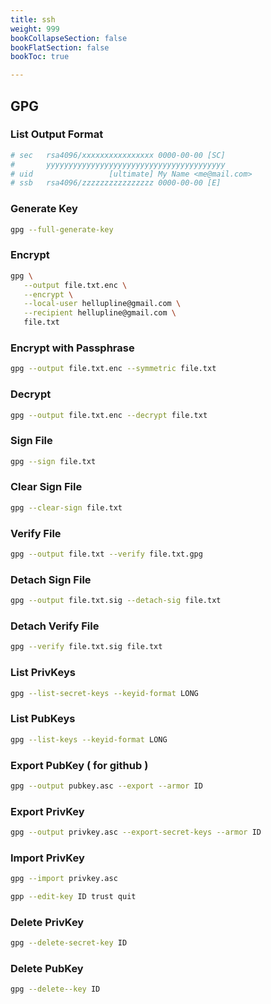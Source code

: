 ```yaml
---
title: ssh
weight: 999
bookCollapseSection: false
bookFlatSection: false
bookToc: true

---
```



## GPG

### List Output Format

```bash
# sec   rsa4096/xxxxxxxxxxxxxxxx 0000-00-00 [SC]
#       yyyyyyyyyyyyyyyyyyyyyyyyyyyyyyyyyyyyyyyy
# uid                 [ultimate] My Name <me@mail.com>
# ssb   rsa4096/zzzzzzzzzzzzzzzz 0000-00-00 [E]
```

### Generate Key

```bash
gpg --full-generate-key
```

### Encrypt

```bash
gpg \
   --output file.txt.enc \
   --encrypt \
   --local-user hellupline@gmail.com \
   --recipient hellupline@gmail.com \
   file.txt
```

### Encrypt with Passphrase

```bash
gpg --output file.txt.enc --symmetric file.txt
```

### Decrypt

```bash
gpg --output file.txt.enc --decrypt file.txt
```

### Sign File

```bash
gpg --sign file.txt
```

### Clear Sign File

```bash
gpg --clear-sign file.txt
```

### Verify File

```bash
gpg --output file.txt --verify file.txt.gpg
```

### Detach Sign File

```bash
gpg --output file.txt.sig --detach-sig file.txt
```

### Detach Verify File

```bash
gpg --verify file.txt.sig file.txt
```

### List PrivKeys

```bash
gpg --list-secret-keys --keyid-format LONG
```

### List PubKeys

```bash
gpg --list-keys --keyid-format LONG
```

### Export PubKey ( for github )

```bash
gpg --output pubkey.asc --export --armor ID
```

### Export PrivKey

```bash
gpg --output privkey.asc --export-secret-keys --armor ID
```

### Import PrivKey

```bash
gpg --import privkey.asc

gpp --edit-key ID trust quit
```

### Delete PrivKey

```bash
gpg --delete-secret-key ID
```

### Delete PubKey

```bash
gpg --delete--key ID
```
